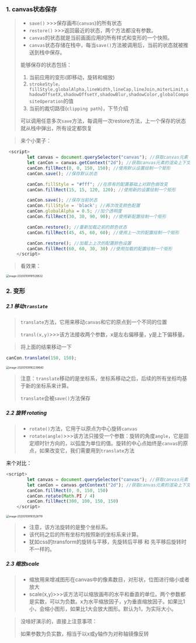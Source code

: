 ### 1. canvas状态保存

> - `save()` >>>保存画布(`canvas`)的所有状态
> - `restore()` >>>返回最近的状态，两个方法都没有参数。
> - `canvas`的状态就是当前画面应用的所有样式和变形的一个快照。
> - `canvas`状态存储在栈中，每当`save()`方法被调用后，当前的状态就被推送到栈中保存。
>
> 能够保存的状态包括：
>
> 1. 当前应用的变形(即移动，旋转和缩放)
> 2. `strokeStyle，fillStyle,globalAlpha,lineWidth,lineCap,lineJoin,miterLimit,shadowOffsetX,shadowOffsetY,shadowBlur,shadowColor,globalCompositeOperation`的值
> 3. 当前的裁切路径(`clipping path`)，下节介绍
>
> 可以调用任意多次`save`方法，每调用一次restore方法，上一个保存的状态就从栈中弹出，所有设定都恢复

> 来个小栗子：

```js
 <script>
        let canvas = document.querySelector("canvas"); //获取canvas元素
        let canCon = canvas.getContext("2d"); //获取canvas元素的渲染上下文
        canCon.fillRect(0, 0, 150, 150); //使用默认设置绘制一个矩形
        canCon.save(); //保存默认状态

        canCon.fillStyle = "#fff"; //在原有的配置基础上对颜色做改变
        canCon.fillRect(15, 15, 120, 120); //使用新的设置绘制一个矩形

        canCon.save(); //保存当前状态
        canCon.fillStyle = 'black'; //再次改变颜色配置
        canCon.globalAlpha = 0.5; //加个透明度
        canCon.fillRect(30, 30, 90, 90); //使用新配置绘制一个矩形

        canCon.restore(); //重新加载之前的颜色状态
        canCon.fillRect(45, 45, 60, 60); //使用上一次的配置绘制一个矩形

        canCon.restore(); //加载上上次的配置颜色设置
        canCon.fillRect(60, 60, 30, 30) //使用加载的配置绘制一个矩形
    </script>
```

> 看效果：

<img src="C:\Users\王雨波\AppData\Roaming\Typora\typora-user-images\image-20200109191526632.png" alt="image-20200109191526632" style="zoom:50%;" />

### 2. 变形

##### 2.1 移动`translate`

> `translate`方法，它用来移动`canvas`和它的原点到一个不同的位置
>
> `transl(x,y)`>>>该方法接收两个参数，x是左右偏移量，y是上下偏移量。

> 将上面的结果移动一下

```js
canCon.translate(150, 150);
```

<img src="C:\Users\王雨波\AppData\Roaming\Typora\typora-user-images\image-20200109192239640.png" alt="image-20200109192239640" style="zoom:50%;" />

> 注意：`translate`移动的是坐标系，坐标系移动之后，后续的所有坐标均基于新的坐标系来计算。
>
> `translate`会被`save()`方法保存

##### 2.2 旋转 rotating

> - `rotate()`方法，它用于以原点为中心旋转`canvas`
> - `rotate(angle)`>>>该方法只接受一个参数：旋转的角度`angle`，它是固定顺时针方向的，以弧度为单位的值。旋转的中心点始终是`canvas`的原点，如果改变它，我们需要用到`translate`方法

来个对比：

```js
<script>
        let canvas = document.querySelector("canvas"); //获取canvas元素
        let canCon = canvas.getContext("2d"); //获取canvas元素的渲染上下文
        canCon.fillRect(0, 0, 150, 150)
        canCon.rotate(Math.PI / 4)
        canCon.fillRect(300, 100, 150, 150)
    </script>
```

<img src="C:\Users\王雨波\AppData\Roaming\Typora\typora-user-images\image-20200109193528719.png" alt="image-20200109193528719" style="zoom:50%;" />

> - 注意，该方法旋转的是整个坐标系。
> - 该代码之后的所有坐标均按照新的坐标系来计算。
> - 犹如css的transform的旋转与平移，先旋转后平移 和 先平移后旋转时不一样的。

##### 2.3 缩放scale

> - 缩放用来增减图形在canvas中的像素数目，对形状，位图进行缩小或者放大
> - scale(x,y)>>>该方法可以缩放画布的水平和垂直的单位。两个参数都是实数，可以为负数。x为水平缩放因子，y为垂直缩放因子。如果比1小，会缩小图形，如果比1大会放大图形。默认为1，为实际大小。

> 没啥好演示的，直接上注意事项：
>
> 如果参数为负实数，相当于以x或y轴作为对称轴镜像反转

